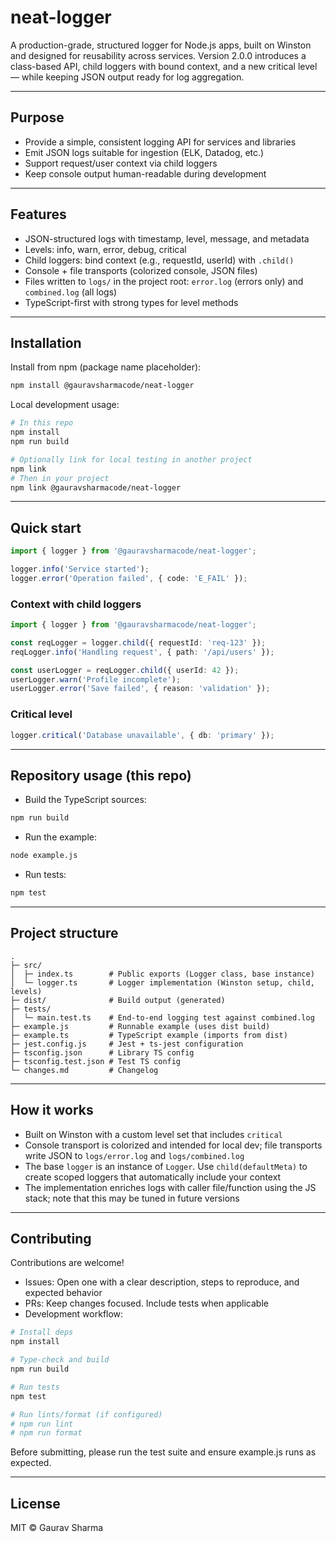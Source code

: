 # neat-logger

A production-grade, structured logger for Node.js apps, built on Winston and designed for reusability across services. Version 2.0.0 introduces a class-based API, child loggers with bound context, and a new critical level — while keeping JSON output ready for log aggregation.

---

## Purpose

- Provide a simple, consistent logging API for services and libraries
- Emit JSON logs suitable for ingestion (ELK, Datadog, etc.)
- Support request/user context via child loggers
- Keep console output human-readable during development

---

## Features

- JSON-structured logs with timestamp, level, message, and metadata
- Levels: info, warn, error, debug, critical
- Child loggers: bind context (e.g., requestId, userId) with `.child()`
- Console + file transports (colorized console, JSON files)
- Files written to `logs/` in the project root: `error.log` (errors only) and `combined.log` (all logs)
- TypeScript-first with strong types for level methods

---

## Installation

Install from npm (package name placeholder):

```bash
npm install @gauravsharmacode/neat-logger
```

Local development usage:

```bash
# In this repo
npm install
npm run build

# Optionally link for local testing in another project
npm link
# Then in your project
npm link @gauravsharmacode/neat-logger
```

---

## Quick start

```ts
import { logger } from '@gauravsharmacode/neat-logger';

logger.info('Service started');
logger.error('Operation failed', { code: 'E_FAIL' });
```

### Context with child loggers

```ts
import { logger } from '@gauravsharmacode/neat-logger';

const reqLogger = logger.child({ requestId: 'req-123' });
reqLogger.info('Handling request', { path: '/api/users' });

const userLogger = reqLogger.child({ userId: 42 });
userLogger.warn('Profile incomplete');
userLogger.error('Save failed', { reason: 'validation' });
```

### Critical level

```ts
logger.critical('Database unavailable', { db: 'primary' });
```

---

## Repository usage (this repo)

- Build the TypeScript sources:

```bash
npm run build
```

- Run the example:

```bash
node example.js
```

- Run tests:

```bash
npm test
```

---

## Project structure

```
.
├─ src/
│  ├─ index.ts        # Public exports (Logger class, base instance)
│  └─ logger.ts       # Logger implementation (Winston setup, child, levels)
├─ dist/              # Build output (generated)
├─ tests/
│  └─ main.test.ts    # End-to-end logging test against combined.log
├─ example.js         # Runnable example (uses dist build)
├─ example.ts         # TypeScript example (imports from dist)
├─ jest.config.js     # Jest + ts-jest configuration
├─ tsconfig.json      # Library TS config
├─ tsconfig.test.json # Test TS config
└─ changes.md         # Changelog
```

---

## How it works

- Built on Winston with a custom level set that includes `critical`
- Console transport is colorized and intended for local dev; file transports write JSON to `logs/error.log` and `logs/combined.log`
- The base `logger` is an instance of `Logger`. Use `child(defaultMeta)` to create scoped loggers that automatically include your context
- The implementation enriches logs with caller file/function using the JS stack; note that this may be tuned in future versions

---

## Contributing

Contributions are welcome!

- Issues: Open one with a clear description, steps to reproduce, and expected behavior
- PRs: Keep changes focused. Include tests when applicable
- Development workflow:

```bash
# Install deps
npm install

# Type-check and build
npm run build

# Run tests
npm test

# Run lints/format (if configured)
# npm run lint
# npm run format
```

Before submitting, please run the test suite and ensure example.js runs as expected.

---

## License

MIT © Gaurav Sharma
